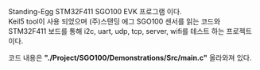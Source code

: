 Standing-Egg STM32F411 SGO100 EVK 프로그램 이다.<br>
Keil5 tool이 사용 되었으며 (주)스탠딩 에그 SGO100 센서를 읽는 코드와 
STM32F411 보드를 통해 i2c, uart, udp, tcp, server, wifi를 테스트 하는 프로젝트 이다.<br>

코드 내용은 <B>"./Project/SGO100/Demonstrations/Src/main.c"</B> 올라와져 있다.

